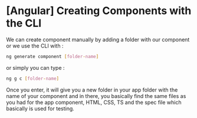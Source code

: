 # [Angular] Creating Components with the CLI

We can create component manually by adding a folder with our component or we use the CLI with :

```bash
ng generate component [folder-name]
```

or simply you can type :

```bash
ng g c [folder-name]
```

Once you enter, it will give you a new folder in your app folder with the name of your component and in there, you basically find the same files as you had for the app component, HTML, CSS, TS and the spec file which basically is used for testing.